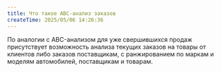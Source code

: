 ```yaml
---
title: Что такое ABC-анализ заказов
createTime: 2025/05/06 14:26:36
---
```

По аналогии с ABC-анализом для уже свершившихся продаж присутствует возможность анализа текущих заказов на товары от клиентов либо заказов поставщикам, с ранжированием по маркам и моделям автомобилей, поставщикам и товарам.



